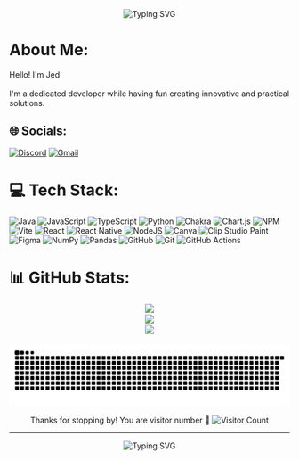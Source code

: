 <div align="center">
    <img src="https://readme-typing-svg.demolab.com?font=Fira+Code&size=30&duration=3000&pause=1000&color=9D5CFF&center=true&vCenter=true&random=false&width=435&lines=Hi+%F0%9F%91%8B+I'm+Jed;Welcome+to+my+Profile!" alt="Typing SVG" />
</div>

# About Me:
Hello! I'm Jed<br><br>I'm a dedicated developer while having fun creating innovative and practical solutions.

## 🌐 Socials:
[![Discord](https://img.shields.io/badge/Discord-%235865F2.svg?style=for-the-badge&logo=discord&logoColor=white)](https://discord.gg/heimeiguidiaoling) [![Gmail](https://img.shields.io/badge/Gmail-EA4335?style=for-the-badge&logo=gmail&logoColor=white)](mailto:mevidiraizel@gmail.com)

# 💻 Tech Stack:
![Java](https://img.shields.io/badge/java-%23ED8B00.svg?style=for-the-badge&logo=openjdk&logoColor=white) ![JavaScript](https://img.shields.io/badge/javascript-%23323330.svg?style=for-the-badge&logo=javascript&logoColor=%23F7DF1E) ![TypeScript](https://img.shields.io/badge/typescript-%23007ACC.svg?style=for-the-badge&logo=typescript&logoColor=white) ![Python](https://img.shields.io/badge/python-3670A0?style=for-the-badge&logo=python&logoColor=ffdd54) ![Chakra](https://img.shields.io/badge/chakra-%234ED1C5.svg?style=for-the-badge&logo=chakraui&logoColor=white) ![Chart.js](https://img.shields.io/badge/chart.js-F5788D.svg?style=for-the-badge&logo=chart.js&logoColor=white) ![NPM](https://img.shields.io/badge/NPM-%23CB3837.svg?style=for-the-badge&logo=npm&logoColor=white) ![Vite](https://img.shields.io/badge/vite-%23646CFF.svg?style=for-the-badge&logo=vite&logoColor=white) ![React](https://img.shields.io/badge/react-%2320232a.svg?style=for-the-badge&logo=react&logoColor=%2361DAFB) ![React Native](https://img.shields.io/badge/react_native-%2320232a.svg?style=for-the-badge&logo=react&logoColor=%2361DAFB) ![NodeJS](https://img.shields.io/badge/node.js-6DA55F?style=for-the-badge&logo=node.js&logoColor=white) ![Canva](https://img.shields.io/badge/Canva-%2300C4CC.svg?style=for-the-badge&logo=Canva&logoColor=white) ![Clip Studio Paint](https://img.shields.io/badge/ClipStudioPaint-%23CFD3D3.svg?style=for-the-badge&logo=ClipStudioPaint&logoColor=white) ![Figma](https://img.shields.io/badge/figma-%23F24E1E.svg?style=for-the-badge&logo=figma&logoColor=white) ![NumPy](https://img.shields.io/badge/numpy-%23013243.svg?style=for-the-badge&logo=numpy&logoColor=white) ![Pandas](https://img.shields.io/badge/pandas-%23150458.svg?style=for-the-badge&logo=pandas&logoColor=white) ![GitHub](https://img.shields.io/badge/github-%23121011.svg?style=for-the-badge&logo=github&logoColor=white) ![Git](https://img.shields.io/badge/git-%23F05033.svg?style=for-the-badge&logo=git&logoColor=white) ![GitHub Actions](https://img.shields.io/badge/github%20actions-%232671E5.svg?style=for-the-badge&logo=githubactions&logoColor=white)

# 📊 GitHub Stats:
<div align="center">
  <img src="https://github-readme-stats.vercel.app/api?username=MeviDiRaizel&theme=nightowl&hide_border=false&include_all_commits=false&count_private=false" /><br/>
  <img src="https://github-readme-streak-stats.herokuapp.com/?user=MeviDiRaizel&theme=nightowl&hide_border=false" /><br/>
  <img src="https://github-readme-stats.vercel.app/api/top-langs/?username=MeviDiRaizel&theme=nightowl&hide_border=false&include_all_commits=false&count_private=false&layout=compact" />
</div>

<br/>

<picture>
  <source media="(prefers-color-scheme: dark)" srcset="https://raw.githubusercontent.com/MeviDiRaizel/MeviDiRaizel/output/github-snake-dark.svg" />
  <source media="(prefers-color-scheme: light)" srcset="https://raw.githubusercontent.com/MeviDiRaizel/MeviDiRaizel/output/github-snake.svg" />
  <img alt="github-snake" src="https://raw.githubusercontent.com/MeviDiRaizel/MeviDiRaizel/output/github-snake.svg" />
</picture>


<p align="center">
  Thanks for stopping by! You are visitor number 👀
  <img src="https://komarev.com/ghpvc/?username=MeviDiRaizel&style=flat-square" alt="Visitor Count" />
</p>

---

<div align="center">
  <img src="https://readme-typing-svg.demolab.com?font=Fira+Code&pause=1000&color=9D5CFF&center=true&vCenter=true&random=false&width=435&lines=Thanks+for+visiting!;Feel+free+to+connect!" alt="Typing SVG" />
</div>

